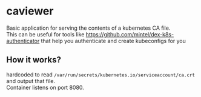 # caviewer

Basic application for serving the contents of a kubernetes CA file.  
This can be useful for tools like https://github.com/mintel/dex-k8s-authenticator that help you authenticate and create kubeconfigs for you

## How it works? 

hardcoded to read `/var/run/secrets/kubernetes.io/serviceaccount/ca.crt` and output that file.  
Container listens on port 8080.  